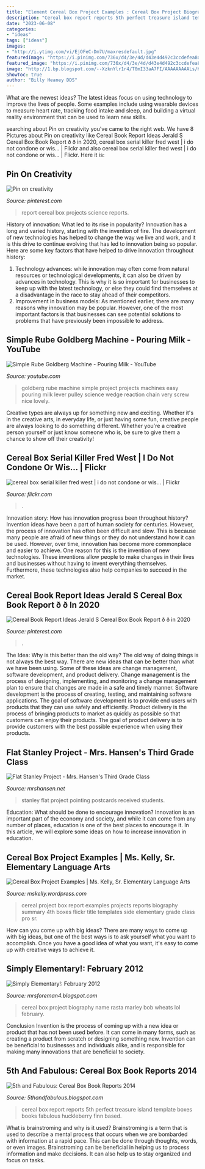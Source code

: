 ```yaml
---
title: "Element Cereal Box Project Examples : Cereal Box Project Biography Name Rasta Marley Bob Wheats Lol February"
description: "Cereal box report reports 5th perfect treasure island template boxes books fabulous huckleberry finn based"
date: "2023-06-08"
categories:
- "ideas"
tags: ["ideas"]
images:
- "http://i.ytimg.com/vi/EjOFeC-Dm7U/maxresdefault.jpg"
featuredImage: "https://i.pinimg.com/736x/d4/3e/4d/d43e4d492c3ccdefea8d090db4d8b8b1--cereal-box-book-report-book-reports.jpg"
featured_image: "https://i.pinimg.com/736x/d4/3e/4d/d43e4d492c3ccdefea8d090db4d8b8b1--cereal-box-book-report-book-reports.jpg"
image: "http://1.bp.blogspot.com/--XzknYlr1r4/T0mI33aA7FI/AAAAAAAAALs/K6Acf90jcUA/s1600/IMG_2003.jpg"
ShowToc: true
author: "Billy Heaney DDS"
---
```



What are the newest ideas?
The latest ideas focus on using technology to improve the lives of people. Some examples include using wearable devices to measure heart rate, tracking food intake and sleep, and building a virtual reality environment that can be used to learn new skills.

	

		
searching about Pin on creativity you've came to the right web. We have 8 Pictures about Pin on creativity like Cereal Book Report Ideas Jerald S Cereal Box Book Report ð ð in 2020, cereal box serial killer fred west | i do not condone or wis… | Flickr and also cereal box serial killer fred west | i do not condone or wis… | Flickr. Here it is:
		
    
## Pin On Creativity

<img loading=lazy src="https://i.pinimg.com/736x/d4/3e/4d/d43e4d492c3ccdefea8d090db4d8b8b1--cereal-box-book-report-book-reports.jpg" onerror="this.onerror=null;this.src='https://tse4.mm.bing.net/th?id=OIP.JNvwNR-ZYC6CORw1Bg8XdgHaHj&amp;pid=15.1';" alt="Pin on creativity">

_Source: pinterest.com_

>report cereal box projects science reports. 

	

History of innovation: What led to its rise in popularity?
Innovation has a long and varied history, starting with the invention of fire. The development of new technologies has helped to change the way we live and work, and it is this drive to continue evolving that has led to innovation being so popular. Here are some key factors that have helped to drive innovation throughout history: 
1) Technology advances: while innovation may often come from natural resources or technological developments, it can also be driven by advances in technology. This is why it is so important for businesses to keep up with the latest technology, or else they could find themselves at a disadvantage in the race to stay ahead of their competitors. 
2) Improvement in business models: As mentioned earlier, there are many reasons why innovation may be popular. However, one of the most important factors is that businesses can see potential solutions to problems that have previously been impossible to address.

    
## Simple Rube Goldberg Machine - Pouring Milk - YouTube

<img loading=lazy src="http://i.ytimg.com/vi/EjOFeC-Dm7U/maxresdefault.jpg" onerror="this.onerror=null;this.src='https://tse1.mm.bing.net/th?id=OIP.-Ch5kK5-MxkBjuxqoSjuSwHaEK&amp;pid=15.1';" alt="Simple Rube Goldberg Machine - Pouring Milk - YouTube">

_Source: youtube.com_

>goldberg rube machine simple project projects machines easy pouring milk lever pulley science wedge reaction chain very screw nice lovely. 

	

Creative types are always up for something new and exciting. Whether it's in the creative arts, in everyday life, or just having some fun, creative people are always looking to do something different. Whether you're a creative person yourself or just know someone who is, be sure to give them a chance to show off their creativity!

    
## Cereal Box Serial Killer Fred West | I Do Not Condone Or Wis… | Flickr

<img loading=lazy src="https://c1.staticflickr.com/3/2105/5766183356_a0862283e2_b.jpg" onerror="this.onerror=null;this.src='https://tse4.mm.bing.net/th?id=OIP.I6WadRX0mvq8tgiQLXAcVwHaFj&amp;pid=15.1';" alt="cereal box serial killer fred west | i do not condone or wis… | Flickr">

_Source: flickr.com_

>. 

	

Innovation story: How has innovation progress been throughout history?
Invention ideas have been a part of human society for centuries. However, the process of innovation has often been difficult and slow. This is because many people are afraid of new things or they do not understand how it can be used. However, over time, innovation has become more commonplace and easier to achieve. One reason for this is the invention of new technologies. These inventions allow people to make changes in their lives and businesses without having to invent everything themselves. Furthermore, these technologies also help companies to succeed in the market.

    
## Cereal Book Report Ideas Jerald S Cereal Box Book Report ð ð In 2020

<img loading=lazy src="https://i.pinimg.com/originals/1b/73/98/1b73982cc44a78c4e4a385c499337f0e.jpg" onerror="this.onerror=null;this.src='https://tse1.mm.bing.net/th?id=OIP.k8Hle5WaSojkiHKb4x_oqAHaJ6&amp;pid=15.1';" alt="Cereal Book Report Ideas Jerald S Cereal Box Book Report ð ð in 2020">

_Source: pinterest.com_

>. 

	

The Idea: Why is this better than the old way?
The old way of doing things is not always the best way. There are new ideas that can be better than what we have been using. Some of these ideas are change management, software development, and product delivery. Change management is the process of designing, implementing, and monitoring a change management plan to ensure that changes are made in a safe and timely manner. Software development is the process of creating, testing, and maintaining software applications. The goal of software development is to provide end users with products that they can use safely and efficiently. Product delivery is the process of bringing products to market as quickly as possible so that customers can enjoy their products. The goal of product delivery is to provide customers with the best possible experience when using their products.

    
## Flat Stanley Project - Mrs. Hansen&#039;s Third Grade Class

<img loading=lazy src="http://www.mrshansen.net/uploads/1/0/8/1/10810383/1492521_orig.jpg" onerror="this.onerror=null;this.src='https://tse2.mm.bing.net/th?id=OIP.UGgiO77VYo4WjxGk3oIzjwHaJ4&amp;pid=15.1';" alt="Flat Stanley Project - Mrs. Hansen&#039;s Third Grade Class">

_Source: mrshansen.net_

>stanley flat project pointing postcards received students. 

	

Education: What should be done to encourage innovation?
Innovation is an important part of the economy and society, and while it can come from any number of places, education is one of the best places to encourage it. In this article, we will explore some ideas on how to increase innovation in education.

    
## Cereal Box Project Examples | Ms. Kelly, Sr. Elementary Language Arts

<img loading=lazy src="http://farm5.static.flickr.com/4131/5208923015_7a9e338e19.jpg" onerror="this.onerror=null;this.src='https://tse1.mm.bing.net/th?id=OIP.hzwVpb4lFLv5HKx9GOrMsgHaFj&amp;pid=15.1';" alt="Cereal Box Project Examples | Ms. Kelly, Sr. Elementary Language Arts">

_Source: mskelly.wordpress.com_

>cereal project box report examples projects reports biography summary 4th boxes flickr title templates side elementary grade class pro sr. 

	

How can you come up with big ideas?
There are many ways to come up with big ideas, but one of the best ways is to ask yourself what you want to accomplish. Once you have a good idea of what you want, it's easy to come up with creative ways to achieve it.

    
## Simply Elementary!: February 2012

<img loading=lazy src="http://1.bp.blogspot.com/--XzknYlr1r4/T0mI33aA7FI/AAAAAAAAALs/K6Acf90jcUA/s1600/IMG_2003.jpg" onerror="this.onerror=null;this.src='https://tse3.mm.bing.net/th?id=OIP.3aGq4e2J4NXp_SN5kic6WwHaJ6&amp;pid=15.1';" alt="Simply Elementary!: February 2012">

_Source: mrsforeman4.blogspot.com_

>cereal box project biography name rasta marley bob wheats lol february. 

	

Conclusion
Invention is the process of coming up with a new idea or product that has not been used before. It can come in many forms, such as creating a product from scratch or designing something new. Invention can be beneficial to businesses and individuals alike, and is responsible for making many innovations that are beneficial to society.

    
## 5th And Fabulous: Cereal Box Book Reports 2014

<img loading=lazy src="http://1.bp.blogspot.com/-pVb67rfG_9E/VDtAFP6XzCI/AAAAAAAACQ8/KTG1fI6cd3E/s1600/DSC06920.JPG" onerror="this.onerror=null;this.src='https://tse3.mm.bing.net/th?id=OIP.KUh2IGS1lutMC6Ofy0QLJgHaFj&amp;pid=15.1';" alt="5th and Fabulous: Cereal Box Book Reports 2014">

_Source: 5thandfabulous.blogspot.com_

>cereal box report reports 5th perfect treasure island template boxes books fabulous huckleberry finn based. 

	

What is brainstroming and why is it used?
Brainstroming is a term that is used to describe a mental process that occurs when we are bombarded with information at a rapid pace. This can be done through thoughts, words, or even images. Brainstroming can be beneficial in helping us to process information and make decisions. It can also help us to stay organized and focus on tasks.

